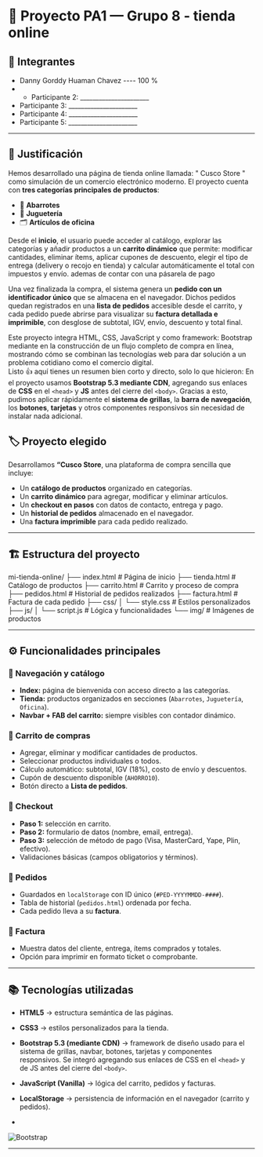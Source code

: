 # 🛒 Proyecto PA1 — Grupo 8 - tienda online 

## 👥 Integrantes
- Danny Gorddy Huaman Chavez  ----  100 %
- - Participante 2: ______________________  
- Participante 3: ______________________  
- Participante 4: ______________________  
- Participante 5: ______________________  

---

## 📌 Justificación

Hemos desarrollado una página de tienda online llamada: " Cusco Store " como simulación de un comercio electrónico moderno. El proyecto cuenta con **tres categorías principales de productos**:  

- 🥫 **Abarrotes**  
- 🧸 **Juguetería**  
- 🗂️ **Artículos de oficina**  

Desde el **inicio**, el usuario puede acceder al catálogo, explorar las categorías y añadir productos a un **carrito dinámico** que permite: modificar cantidades, eliminar ítems, aplicar cupones de descuento, elegir el tipo de entrega (delivery o recojo en tienda) y calcular automáticamente el total con impuestos y envío. ademas de contar con una pásarela de pago 

Una vez finalizada la compra, el sistema genera un **pedido con un identificador único** que se almacena en el navegador. Dichos pedidos quedan registrados en una **lista de pedidos** accesible desde el carrito, y cada pedido puede abrirse para visualizar su **factura detallada e imprimible**, con desglose de subtotal, IGV, envío, descuento y total final.  

Este proyecto integra HTML, CSS, JavaScript y como framework: Bootstrap mediante  en la construcción de un flujo completo de compra en línea, mostrando cómo se combinan las tecnologías web para dar solución a un problema cotidiano como el comercio digital.  
Listo 👍 aquí tienes un resumen bien corto y directo, solo lo que hicieron:
En el proyecto usamos **Bootstrap 5.3 mediante CDN**, agregando sus enlaces de **CSS** en el `<head>` y **JS** antes del cierre del `<body>`. Gracias a esto, pudimos aplicar rápidamente el **sistema de grillas**, la **barra de navegación**, los **botones**, **tarjetas** y otros componentes responsivos sin necesidad de instalar nada adicional.

## 🏷️ Proyecto elegido

Desarrollamos **“Cusco Store**, una plataforma de compra sencilla que incluye:  
- Un **catálogo de productos** organizado en categorías.  
- Un **carrito dinámico** para agregar, modificar y eliminar artículos.  
- Un **checkout en pasos** con datos de contacto, entrega y pago.  
- Un **historial de pedidos** almacenado en el navegador.  
- Una **factura imprimible** para cada pedido realizado.  

---

## 🏗️ Estructura del proyecto
mi-tienda-online/
├── index.html # Página de inicio
├── tienda.html # Catálogo de productos
├── carrito.html # Carrito y proceso de compra
├── pedidos.html # Historial de pedidos realizados
├── factura.html # Factura de cada pedido
├── css/
│ └── style.css # Estilos personalizados
├── js/
│ └── script.js # Lógica y funcionalidades
└── img/ # Imágenes de productos

---
## ⚙️ Funcionalidades principales

### 🔹 Navegación y catálogo
- **Index:** página de bienvenida con acceso directo a las categorías.  
- **Tienda:** productos organizados en secciones (`Abarrotes`, `Juguetería`, `Oficina`).  
- **Navbar + FAB del carrito:** siempre visibles con contador dinámico.

### 🔹 Carrito de compras
- Agregar, eliminar y modificar cantidades de productos.  
- Seleccionar productos individuales o todos.  
- Cálculo automático: subtotal, IGV (18%), costo de envío y descuentos.  
- Cupón de descuento disponible (`AHORRO10`).  
- Botón directo a **Lista de pedidos**.

### 🔹 Checkout
- **Paso 1:** selección en carrito.  
- **Paso 2:** formulario de datos (nombre, email, entrega).  
- **Paso 3:** selección de método de pago (Visa, MasterCard, Yape, Plin, efectivo).  
- Validaciones básicas (campos obligatorios y términos).

### 🔹 Pedidos
- Guardados en `localStorage` con ID único (`#PED-YYYYMMDD-####`).  
- Tabla de historial (`pedidos.html`) ordenada por fecha.  
- Cada pedido lleva a su **factura**.

### 🔹 Factura
- Muestra datos del cliente, entrega, ítems comprados y totales.  
- Opción para imprimir en formato ticket o comprobante.  

---

## 📚 Tecnologías utilizadas
- **HTML5** → estructura semántica de las páginas.  
- **CSS3** → estilos personalizados para la tienda.  
- **Bootstrap 5.3 (mediante CDN)** → framework de diseño usado para el sistema de grillas, navbar, botones, tarjetas y componentes responsivos. Se integró agregando sus enlaces de CSS en el `<head>` y de JS antes del cierre del `<body>`.  
- **JavaScript (Vanilla)** → lógica del carrito, pedidos y facturas.  
- **LocalStorage** → persistencia de información en el navegador (carrito y pedidos).  

- 
![Bootstrap](https://img.shields.io/badge/Bootstrap-5.3-blueviolet?logo=bootstrap&logoColor=white)

---
